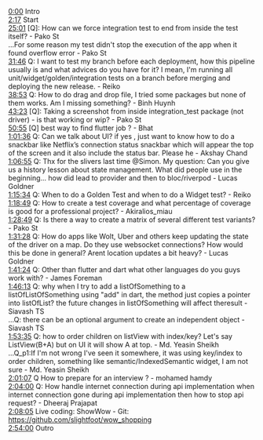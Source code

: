 [0:00](https://www.youtube.com/watch?v=fbhs2DaJrNE&t=0m00s) Intro  
[2:17](https://www.youtube.com/watch?v=fbhs2DaJrNE&t=2m17s) Start  
[25:01](https://www.youtube.com/watch?v=fbhs2DaJrNE&t=25m01s) [Q]: How can we force integration test to end from inside the test itself? - Pako St  
...For some reason my test didn't stop the execution of the app when it found overflow error - Pako St  
[31:46](https://www.youtube.com/watch?v=fbhs2DaJrNE&t=31m46s) Q: I want to test my branch before each deployment, how this pipeline usually is and what advices do you have for it? I mean, I'm running all unit/widget/golden/integration tests on a branch before merging and deploying the new release. - Reiko  
[38:53](https://www.youtube.com/watch?v=fbhs2DaJrNE&t=38m53s) Q: How to do drag and drop file, I tried some packages but none of them works. Am I missing something? - Binh Huynh  
[43:23](https://www.youtube.com/watch?v=fbhs2DaJrNE&t=43m23s) [Q]: Taking a screenshot from inside integration_test package (not driver) - is that working or wip? - Pako St  
[50:55](https://www.youtube.com/watch?v=fbhs2DaJrNE&t=50m55s) [Q] best way to find flutter job ? - Bhat  
[1:01:36](https://www.youtube.com/watch?v=fbhs2DaJrNE&t=1h01m36s) Q: Can we talk about UI? if yes , just want to know how to do a snackbar like Netflix’s connection status snackbar which will appear the top of the screen and it also include the status bar. Please he - Akshay Chand  
[1:06:55](https://www.youtube.com/watch?v=fbhs2DaJrNE&t=1h06m55s) Q: Thx for the slivers last time @Simon. My question: Can you give us a history lesson about state management. What did people use in the beginning... how did lead to provider and then to bloc/riverpod - Lucas Goldner  
[1:15:34](https://www.youtube.com/watch?v=fbhs2DaJrNE&t=1h15m34s) Q: When to do a Golden Test and when to do a Widget test? - Reiko  
[1:18:49](https://www.youtube.com/watch?v=fbhs2DaJrNE&t=1h18m49s) Q: How to create a test coverage and what percentage of coverage is good for a professional project? - Akiralios_miau  
[1:28:49](https://www.youtube.com/watch?v=fbhs2DaJrNE&t=1h28m49s) Q: Is there a way to create a matrix of several different test variants? - Pako St  
[1:31:28](https://www.youtube.com/watch?v=fbhs2DaJrNE&t=1h31m28s) Q: How do apps like Wolt, Uber and others keep updating the state of the driver on a map. Do they use websocket connections? How would this be done in general? Arent location updates a bit heavy? - Lucas Goldner  
[1:41:24](https://www.youtube.com/watch?v=fbhs2DaJrNE&t=1h41m24s) Q: Other than flutter and dart what other languages do you guys work with? - James Foreman  
[1:46:13](https://www.youtube.com/watch?v=fbhs2DaJrNE&t=1h46m13s) Q: why when I try to add a listOfSomething to a listOfListOfSomething using "add" in dart, the method just copies a pointer into listOfList? the future changes in listOfSomething will affect theresult - Siavash TS  
...Q: there can be an optional argument to create an independent object - Siavash TS  
[1:53:35](https://www.youtube.com/watch?v=fbhs2DaJrNE&t=1h53m35s) Q: how to order children on listView with index/key? Let's say ListView(B+A) but on UI it will show A at top. - Md. Yeasin Sheikh  
...Q_p1:If I'm not wrong I've seen it somewhere, it was using key/index to order children, something like semantic/IndexedSemantic widget, I am not sure - Md. Yeasin Sheikh  
[2:01:07](https://www.youtube.com/watch?v=fbhs2DaJrNE&t=2h01m07s) Q How to prepare for an interview ? - mohamed hamdy  
[2:04:00](https://www.youtube.com/watch?v=fbhs2DaJrNE&t=2h04m00s) Q: How handle internet connection during api implementation when internet connection gone during api implementation then how to stop api request? - Dheeraj Prajapat  
[2:08:05](https://www.youtube.com/watch?v=fbhs2DaJrNE&t=2h08m05s) Live coding: ShowWow - Git: https://github.com/slightfoot/wow_shopping  
[2:54:00](https://www.youtube.com/watch?v=fbhs2DaJrNE&t=2h54m00s) Outro  
